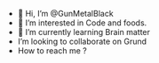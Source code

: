 - 👋 Hi, I’m @GunMetalBlack
- 👀 I’m interested in Code and foods.
- 🌱 I’m currently learning Brain matter
-  I’m looking to collaborate on Grund 
-  How to reach me ?

<!---
GunMetalBlack/GunMetalBlack is a ✨ special ✨ repository because its `README.md` (this file) appears on your GitHub profile.
You can click the Preview link to take a look at your changes.
--->
